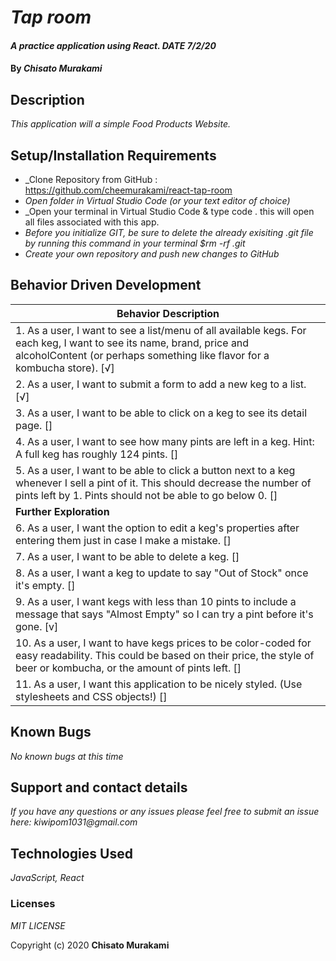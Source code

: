 # _Tap room_

#### _A practice application using React. DATE 7/2/20_

#### By _**Chisato Murakami**_

## Description

_This application will a simple Food Products Website._ 

## Setup/Installation Requirements

* _Clone Repository from GitHub : https://github.com/cheemurakami/react-tap-room
* _Open folder in Virtual Studio Code (or your text editor of choice)_
* _Open your terminal in Virtual Studio Code & type code . this will open all files associated with this app. 
* _Before you initialize GIT, be sure to delete the already exisiting .git file by running this command in your terminal $rm -rf .git_
* _Create your own repository and push new changes to GitHub_

## Behavior Driven Development 

|   Behavior Description        |
|-------------------------------|
| 1. As a user, I want to see a list/menu of all available kegs. For each keg, I want to see its name, brand, price and alcoholContent (or perhaps something like flavor for a kombucha store). [√]|
| 2. As a user, I want to submit a form to add a new keg to a list. [√]|
| 3. As a user, I want to be able to click on a keg to see its detail page. []|
| 4. As a user, I want to see how many pints are left in a keg. Hint: A full keg has roughly 124 pints. []|
| 5. As a user, I want to be able to click a button next to a keg whenever I sell a pint of it. This should decrease the number of pints left by 1. Pints should not be able to go below 0. []|
| **Further Exploration**|
| 6. As a user, I want the option to edit a keg's properties after entering them just in case I make a mistake. []|
| 7. As a user, I want to be able to delete a keg. []|
| 8. As a user, I want a keg to update to say "Out of Stock" once it's empty. []|
| 9. As a user, I want kegs with less than 10 pints to include a message that says "Almost Empty" so I can try a pint before it's gone. [v]|
| 10. As a user, I want to have kegs prices to be color-coded for easy readability. This could be based on their price, the style of beer or kombucha, or the amount of pints left. []|
| 11. As a user, I want this application to be nicely styled. (Use stylesheets and CSS objects!) []|


## Known Bugs

_No known bugs at this time_

## Support and contact details

_If you have any questions or any issues please feel free to submit an issue here: kiwipom1031@gmail.com_

## Technologies Used

_JavaScript, React_ 


### Licenses
*MIT LICENSE*

Copyright (c) 2020 **Chisato Murakami**
